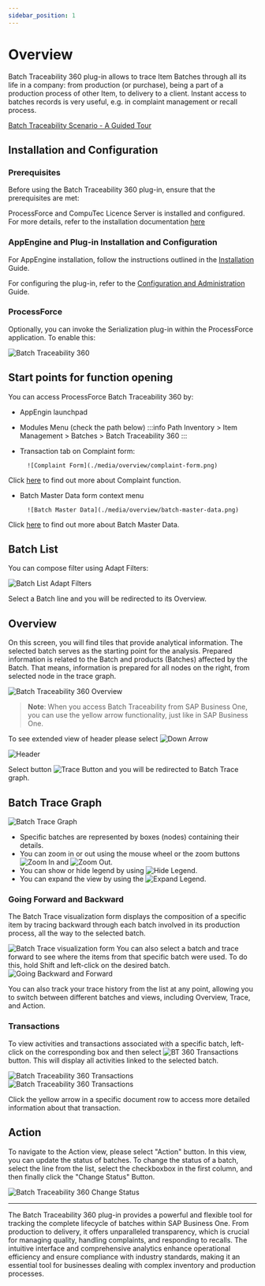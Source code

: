 ```yaml
---
sidebar_position: 1
---
```


# Overview

Batch Traceability 360 plug-in allows to trace Item Batches through all its life in a company: from production (or purchase), being a part of a production process of other Item, to delivery to a client. Instant access to batches records is very useful, e.g. in complaint management or recall process.

[Batch Traceability Scenario - A Guided Tour](https://youtu.be/ZHUswSIKTu0)

## Installation and Configuration

### Prerequisites

Before using the Batch Traceability 360 plug-in, ensure that the prerequisites are met:

ProcessForce and CompuTec Licence Server is installed and configured. For more details, refer to the installation documentation [here](/docs/processforce/administrator-guide/licensing/license-server/overview/)

### AppEngine and Plug-in Installation and Configuration

For AppEngine installation, follow the instructions outlined in the [Installation](../../administrators-guide/installation.md) Guide.

For configuring the plug-in, refer to the [Configuration and Administration](../../administrators-guide/configuration-and-administration/configuration.md) Guide.

### ProcessForce

Optionally, you can invoke the Serialization plug-in within the ProcessForce application. To enable this:

![Batch Traceability 360](./media/overview/batch-traceability-360.png)

## Start points for function opening

You can access ProcessForce Batch Traceability 360 by:

- AppEngin launchpad
- Modules Menu (check the path below)
        :::info Path
                Inventory > Item Management > Batches > Batch Traceability 360
        :::

- Transaction tab on Complaint form:

        ![Complaint Form](./media/overview/complaint-form.png)

Click [here](/docs/processforce/user-guide/complaint-management/complaint/) to find out more about Complaint function.

- Batch Master Data form context menu

        ![Batch Master Data](./media/overview/batch-master-data.png)

Click [here](/docs/processforce/user-guide/inventory/batch-control/batch-master-data/overview/) to find out more about Batch Master Data.

## Batch List

You can compose filter using Adapt Filters:

![Batch List Adapt Filters](./media/overview/adapt-filters.png)

Select a Batch line and you will be redirected to its Overview.

## Overview

On this screen, you will find tiles that provide analytical information. The selected batch serves as the starting point for the analysis. Prepared information is related to the Batch and products (Batches) affected by the Batch. That means, information is prepared for all nodes on the right, from selected node in the trace graph.

![Batch Traceability 360 Overview](./media/overview/new-overview.jpg)

>**Note**: When you access Batch Traceability from SAP Business One, you can use the yellow arrow functionality, just like in SAP Business One.

To see extended view of header please select ![Down Arrow](./media/overview/down-arrow.png)

![Header](./media/overview/image2020-4-2-14-30-17.png)

Select button ![Trace Button](./media/overview/trace-button.png) and you will be redirected to Batch Trace graph.

## Batch Trace Graph

![Batch Trace Graph](./media/overview/batch-trace-graph.png)

- Specific batches are represented by boxes (nodes) containing their details.
- You can zoom in or out using the mouse wheel or the zoom buttons ![Zoom In](./media/overview/zoom%20in.png) and ![Zoom Out](./media/overview/zoom-out.png).
- You can show or hide legend by using ![Hide Legend](./media/overview/hide-legend.png).
- You can expand the view by using the ![Expand Legend](./media/overview/expand-legend.png).

### Going Forward and Backward

The Batch Trace visualization form displays the composition of a specific item by tracing backward through each batch involved in its production process, all the way to the selected batch.

![Batch Trace visualization form](./media/overview/going-backward-and-forward.png)
You can also select a batch and trace forward to see where the items from that specific batch were used. To do this, hold Shift and left-click on the desired batch.
![Going Backward and Forward](./media/overview/going-backward-and-forward-01.png)

You can also track your trace history from the list at any point, allowing you to switch between different batches and views, including Overview, Trace, and Action.

### Transactions

To view activities and transactions associated with a specific batch, left-click on the corresponding box and then select ![BT 360 Transactions](./media/overview/image2020-4-2-15-52-7.png) button. This will display all activities linked to the selected batch.

![Batch Traceability 360 Transactions](./media/overview/image2020-4-2-15-51-4.png)
![Batch Traceability 360 Transactions](./media/overview/image2020-4-2-15-52-43.png)

Click the yellow arrow in a specific document row to access more detailed information about that transaction.

## Action

To navigate to the Action view, please select  "Action" button. In this view, you can update the status of batches. To change the status of a batch, select the line from the list, select the checkboxbox in the first column, and then finally click the "Change Status" Button.

![Batch Traceability 360 Change Status](./media/overview/change-status.png)

---
The Batch Traceability 360 plug-in provides a powerful and flexible tool for tracking the complete lifecycle of batches within SAP Business One. From production to delivery, it offers unparalleled transparency, which is crucial for managing quality, handling complaints, and responding to recalls. The intuitive interface and comprehensive analytics enhance operational efficiency and ensure compliance with industry standards, making it an essential tool for businesses dealing with complex inventory and production processes.
